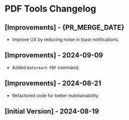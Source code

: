 # PDF Tools Changelog

## [Improvements] - {PR_MERGE_DATE}

- Improve UX by reducing noise in toast notifications.

## [Improvements] - 2024-09-09

- Added `Watermark PDF` command.

## [Improvements] - 2024-08-21

- Refactored code for better maintainability.

## [Initial Version] - 2024-08-19
